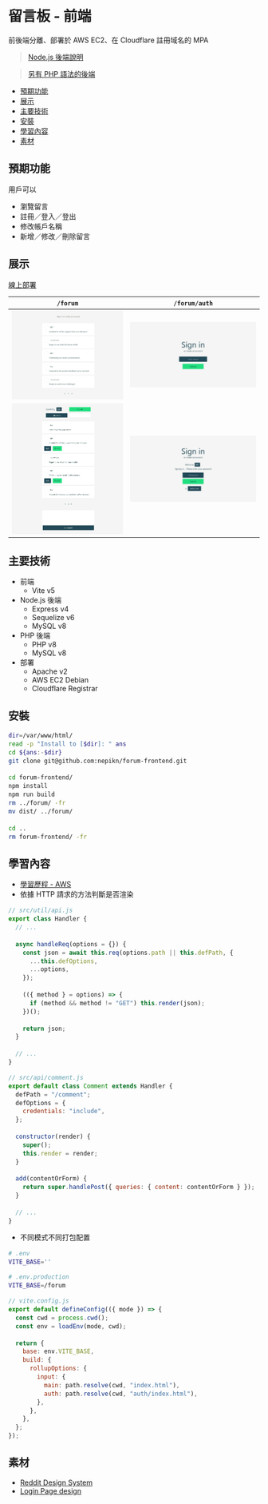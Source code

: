 # 留言板 - 前端

前後端分離、部署於 AWS EC2、在 Cloudflare 註冊域名的 MPA

> [Node.js 後端說明](https://github.com/nepikn/forum-backend-js?tab=readme-ov-file#readme-ov-file)

> [另有 PHP 語法的後端](https://github.com/nepikn/forum-backend?tab=readme-ov-file#readme-ov-file)

- [預期功能](#預期功能)
- [展示](#展示)
- [主要技術](#主要技術)
- [安裝](#安裝)
- [學習內容](#學習內容)
- [素材](#素材)

## 預期功能

用戶可以

- 瀏覽留言
- 註冊／登入／登出
- 修改帳戶名稱
- 新增／修改／刪除留言

## 展示

[線上部署](https://unconscious.cc/forum-js/)

| `/forum`                                                                                             | `/forum/auth`                                                                                       |
| ---------------------------------------------------------------------------------------------------- | --------------------------------------------------------------------------------------------------- |
| ![screenshot](https://raw.githubusercontent.com/nepikn/forum-frontend/main/src/assets/comments.jpeg) | ![screenshot](https://raw.githubusercontent.com/nepikn/forum-frontend/main/src/assets/auth.jpeg)    |
| ![screenshot](https://raw.githubusercontent.com/nepikn/forum-frontend/main/src/assets/editor.jpeg)   | ![screenshot](https://raw.githubusercontent.com/nepikn/forum-frontend/main/src/assets/sign-in.jpeg) |

## 主要技術

- 前端
  - Vite v5
- Node.js 後端
  - Express v4
  - Sequelize v6
  - MySQL v8
- PHP 後端
  - PHP v8
  - MySQL v8
- 部署
  - Apache v2
  - AWS EC2 Debian
  - Cloudflare Registrar

## 安裝

```bash
dir=/var/www/html/
read -p "Install to [$dir]: " ans
cd ${ans:-$dir}
git clone git@github.com:nepikn/forum-frontend.git

cd forum-frontend/
npm install
npm run build
rm ../forum/ -fr
mv dist/ ../forum/

cd ..
rm forum-frontend/ -fr
```

## 學習內容

- [學習歷程 - AWS](https://hackmd.io/FGAWhBuJTb2dt3ABaXIr9A?view)
- 依據 HTTP 請求的方法判斷是否渲染

```javascript
// src/util/api.js
export class Handler {
  // ...

  async handleReq(options = {}) {
    const json = await this.req(options.path || this.defPath, {
      ...this.defOptions,
      ...options,
    });

    (({ method } = options) => {
      if (method && method != "GET") this.render(json);
    })();

    return json;
  }

  // ...
}
```

```javascript
// src/api/comment.js
export default class Comment extends Handler {
  defPath = "/comment";
  defOptions = {
    credentials: "include",
  };

  constructor(render) {
    super();
    this.render = render;
  }

  add(contentOrForm) {
    return super.handlePost({ queries: { content: contentOrForm } });
  }

  // ...
}
```

- 不同模式不同打包配置

```bash
# .env
VITE_BASE=''
```

```bash
# .env.production
VITE_BASE=/forum
```

```javascript
// vite.config.js
export default defineConfig(({ mode }) => {
  const cwd = process.cwd();
  const env = loadEnv(mode, cwd);

  return {
    base: env.VITE_BASE,
    build: {
      rollupOptions: {
        input: {
          main: path.resolve(cwd, "index.html"),
          auth: path.resolve(cwd, "auth/index.html"),
        },
      },
    },
  };
});
```

## 素材

- [Reddit Design System](https://www.figma.com/community/file/1357423094737880333/reddit-design-system)
- [Login Page design](https://www.figma.com/community/file/969408928471748876/login-page-design)
